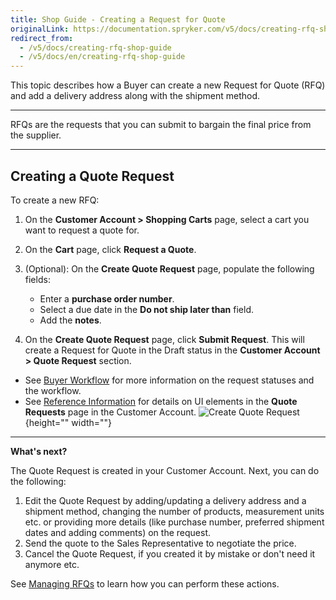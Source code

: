 ```yaml
---
title: Shop Guide - Creating a Request for Quote
originalLink: https://documentation.spryker.com/v5/docs/creating-rfq-shop-guide
redirect_from:
  - /v5/docs/creating-rfq-shop-guide
  - /v5/docs/en/creating-rfq-shop-guide
---
```


This topic describes how a Buyer can create a new Request for Quote (RFQ) and add a delivery address along with the shipment method.
___
RFQs are the requests that you can submit to bargain the final price from the supplier.
___

## Creating a Quote Request
To create a new RFQ:

1. On the **Customer Account > Shopping Carts** page, select a cart you want to request a quote for.
2. On the **Cart** page, click **Request a Quote**.

3. (Optional): On the **Create Quote Request** page, populate the following fields:
    * Enter a **purchase order number**.
    * Select a due date in the **Do not ship later than** field.
    * Add the **notes**.

4. On the **Create Quote Request** page, click **Submit Request**. This will create a Request for Quote in the Draft status in the **Customer Account > Quote Request** section.

* See [Buyer Workflow](https://documentation.spryker.com/docs/en/quotation-process-rfq-feature-overview-201907#buyer-workflow) for more information on the request statuses and the workflow.
* See [Reference Information](https://documentation.spryker.com/docs/en/rfq-reference-information-shop-guide) for details on UI elements in the **Quote Requests** page in the Customer Account.
![Create Quote Request](https://spryker.s3.eu-central-1.amazonaws.com/docs/User+Guides/Shop+User+Guides/RFQ/Shop+Guide+-+Creating+a+Request+for+Quote/create-quote-request.png){height="" width=""}

***
**What's next?**

The Quote Request is created in your Customer Account. Next, you can do the following:

1. Edit the Quote Request by adding/updating a delivery address and a shipment method, changing the number of products, measurement units etc. or providing more details (like purchase number, preferred shipment dates and adding comments) on the request.
2. Send the quote to the Sales Representative to negotiate the price.
3. Cancel the Quote Request, if you created it by mistake or don't need it anymore etc.

See [Managing RFQs](https://documentation.spryker.com/docs/en/managing-rfqs-for-buyer-shop-guide) to learn how you can perform these actions.
